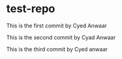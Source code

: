 # test-repo

This is the first commit by Cyed Anwaar

This is the second commit by Cyad Anwaar

This is the third commit by Cyed anwaar
